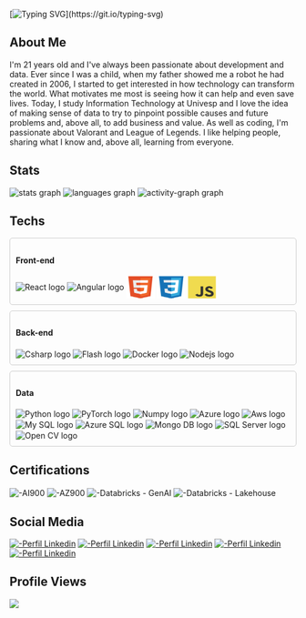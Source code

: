 [![Typing SVG](https://readme-typing-svg.herokuapp.com/?color=ffffff&size=35&center=true&vCenter=true&width=2000&lines=Se+você+entender+o+que+está+aqui,+parabéns,+você+também+é+um(a)+herói(a)+dos+dados!+:%29;Hello,+Be-Welcome!+:%29;)](https://git.io/typing-svg)

<h2 align="left">About Me</h2>

<p align="left">I'm 21 years old and I've always been passionate about development and data. Ever since I was a child, when my father showed me a robot he had created in 2006, I started to get interested in how technology can transform the world. What motivates me most is seeing how it can help and even save lives. Today, I study Information Technology at Univesp and I love the idea of making sense of data to try to pinpoint possible causes and future problems and, above all, to add business and value. As well as coding, I'm passionate about Valorant and League of Legends. I like helping people, sharing what I know and, above all, learning from everyone.</p>

<h2 align="left">Stats</h2>

<div align="left">
  <img src="https://github-readme-stats.vercel.app/api?username=pablohenrr&hide_title=false&hide_rank=false&show_icons=true&include_all_commits=true&count_private=true&disable_animations=false&theme=noctis_minimus&locale=en&hide_border=false&order=1" height="150" alt="stats graph"  />
  <img src="https://github-readme-stats.vercel.app/api/top-langs?username=pablohenrr&locale=en&hide_title=false&layout=compact&card_width=320&langs_count=5&theme=noctis_minimus&hide_border=false&order=2" height="150" alt="languages graph"  />
  <img src="https://github-readme-activity-graph.vercel.app/graph?username=pablohenrr&radius=16&theme=noctis-minimus&area=true&order=5" height="300" alt="activity-graph graph"  />
</div>

<h2 align="left">Techs</h2>

 <div style="border: 1px solid #ccc; border-radius: 5px; padding: 10px; margin-bottom: 10px;">
    <h4>Front-end</h4>
    <img align="center" alt="React logo" height="40" width="50" src="https://cdn.jsdelivr.net/gh/devicons/devicon/icons/react/react-original.svg" />
    <img align="center" alt="Angular logo" height="40" width="50" src="https://cdn.jsdelivr.net/gh/devicons/devicon/icons/angular/angular-original.svg" />
    <img align="center" alt="HTML logo" height="40" width="50" src="https://raw.githubusercontent.com/devicons/devicon/master/icons/html5/html5-original.svg">
    <img align="center" alt="CSS logo" height="40" width="50" src="https://raw.githubusercontent.com/devicons/devicon/master/icons/css3/css3-original.svg">
    <img align="center" alt="JavaScript logo" height="40" width="50" src="https://raw.githubusercontent.com/devicons/devicon/master/icons/javascript/javascript-original.svg">
  </div>
  <div style="border: 1px solid #ccc; border-radius: 5px; padding: 10px; margin-bottom: 10px;">
    <h4>Back-end</h4>
    <img align="center" alt="Csharp logo" height="40" width="50" src="https://cdn.jsdelivr.net/gh/devicons/devicon/icons/csharp/csharp-original.svg" />
    <img align="center" alt="Flash logo" height="40" width="50" src="https://cdn.jsdelivr.net/gh/devicons/devicon/icons/flask/flask-original.svg" />
    <img align="center" alt="Docker logo" height="40" width="50" src="https://cdn.jsdelivr.net/gh/devicons/devicon/icons/docker/docker-original.svg">
    <img align="center" alt="Nodejs logo" height="40" width="50" src="https://cdn.jsdelivr.net/gh/devicons/devicon/icons/nodejs/nodejs-original.svg">
  </div>
  <div style="border: 1px solid #ccc; border-radius: 5px; padding: 10px; margin-bottom: 10px;">
    <h4>Data</h4>
    <img align="center" alt="Python logo" height="40" width="50" src="https://cdn.jsdelivr.net/gh/devicons/devicon/icons/python/python-original.svg" />
    <img align="center" alt="PyTorch logo" height="40" width="50" src="https://cdn.jsdelivr.net/gh/devicons/devicon/icons/pytorch/pytorch-original.svg" />
    <img align="center" alt="Numpy logo" height="40" width="50" src="https://cdn.jsdelivr.net/gh/devicons/devicon/icons/numpy/numpy-original.svg">
    <img align="center" alt="Azure logo" height="40" width="50" src="https://skillicons.dev/icons?i=azure">
    <img align="center" alt="Aws logo" height="40" width="50" src="https://skillicons.dev/icons?i=aws">
    <img align="center" alt="My SQL logo" height="40" width="50" src="https://cdn.jsdelivr.net/gh/devicons/devicon/icons/mysql/mysql-original-wordmark.svg" />
    <img align="center" alt="Azure SQL logo" height="40" width="50" src="https://cdn.jsdelivr.net/gh/devicons/devicon@latest/icons/azuresqldatabase/azuresqldatabase-original.svg" />
    <img align="center" alt="Mongo DB logo" height="40" width="50" src="https://cdn.jsdelivr.net/gh/devicons/devicon/icons/mongodb/mongodb-original.svg" />
    <img align="center" alt="SQL Server logo" height="40" width="50" src="https://cdn.jsdelivr.net/gh/devicons/devicon/icons/microsoftsqlserver/microsoftsqlserver-plain.svg" />
    <img align="center" alt="Open CV logo" height="40" width="50" src="https://cdn.jsdelivr.net/gh/devicons/devicon/icons/opencv/opencv-original.svg" />
  </div>

<div style="display: inline_block">
  <h2>Certifications</h2>
  <img align="center" alt="-AI900" height="70" width="70" src="https://images.credly.com/size/220x220/images/4136ced8-75d5-4afb-8677-40b6236e2672/azure-ai-fundamentals-600x600.png" />
  <img align="center" alt="-AZ900" height="70" width="70" src="https://learn.microsoft.com/pt-br/media/learn/certification/badges/microsoft-certified-fundamentals-badge.svg" />
  <img align="center" alt="-Databricks - GenAI" height="75" width="70" src="https://api.accredible.com/v1/frontend/credential_website_embed_image/badge/112784198" />
  <img align="center" alt="-Databricks - Lakehouse" height="75" width="70" src="https://api.accredible.com/v1/frontend/credential_website_embed_image/badge/112582749" />
</div>

<div style="display: inline_block">
  <h2>Social Media</h2>
  <a href="https://www.linkedin.com/in/pablo-henrique-de-souza-a48125239/" target="_blank"><img alt="-Perfil Linkedin" height="40" width="50" src="https://raw.githubusercontent.com/maurodesouza/profile-readme-generator/master/src/assets/icons/social/linkedin/default.svg" target="_blank"></a>
  <a href="https://www.youtube.com/@p4blinz" target="_blank"><img alt="-Perfil Linkedin" height="40" width="50" src="https://raw.githubusercontent.com/maurodesouza/profile-readme-generator/master/src/assets/icons/social/youtube/default.svg" target="_blank"></a>
  <a href="mailto:pablo.souzanegocios@outlook.com" target="_blank"><img alt="-Perfil Linkedin" height="40" width="50" src="https://raw.githubusercontent.com/maurodesouza/profile-readme-generator/master/src/assets/icons/social/microsoft-outlook/default.svg" target="_blank"></a>
  <a href="https://www.instagram.com/pablinsouza_" target="_blank"><img alt="-Perfil Linkedin" height="40" width="50" src="https://raw.githubusercontent.com/maurodesouza/profile-readme-generator/master/src/assets/icons/social/instagram/default.svg" target="_blank"></a>
  <a href="https://www.twitch.tv/p4blinz" target="_blank"><img alt="-Perfil Linkedin" height="40" width="50" src="https://raw.githubusercontent.com/maurodesouza/profile-readme-generator/master/src/assets/icons/social/twitch/default.svg" target="_blank"></a>

<h2 align="left">Profile Views</h2>

<div align="left">
  <img src="https://profile-counter.glitch.me/pablohenrr/count.svg?"  />
</div>
